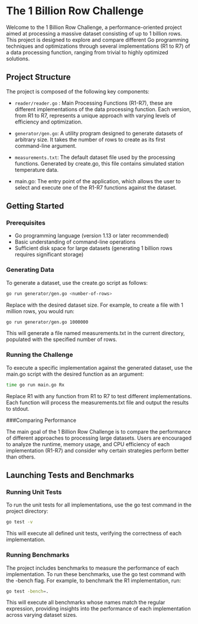 # The 1 Billion Row Challenge

Welcome to the 1 Billion Row Challenge, a performance-oriented project aimed at processing a massive dataset consisting of up to 1 billion rows. This project is designed to explore and compare different Go programming techniques and optimizations through several implementations (R1 to R7) of a data processing function, ranging from trivial to highly optimized solutions.

## Project Structure

The project is composed of the following key components:

 - `reader/reader.go` : Main Processing Functions (R1-R7), these are different implementations of the data processing function. Each version, from R1 to R7, represents a unique approach with varying levels of efficiency and optimization.

 - `generator/gen.go`: A utility program designed to generate datasets of arbitrary size. It takes the number of rows to create as its first command-line argument.

 - `measurements.txt`: The default dataset file used by the processing functions. Generated by create.go, this file contains simulated station temperature data.

 - main.go: The entry point of the application, which allows the user to select and execute one of the R1-R7 functions against the dataset.

## Getting Started

### Prerequisites

 - Go programming language (version 1.13 or later recommended)
 - Basic understanding of command-line operations
 - Sufficient disk space for large datasets (generating 1 billion rows requires significant storage)

### Generating Data

To generate a dataset, use the create.go script as follows:

```bash
go run generator/gen.go <number-of-rows>
```


Replace <number-of-rows> with the desired dataset size. For example, to create a file with 1 million rows, you would run:

```bash
go run generator/gen.go 1000000
```

This will generate a file named measurements.txt in the current directory, populated with the specified number of rows.

### Running the Challenge

To execute a specific implementation against the generated dataset, use the main.go script with the desired function as an argument:

```bash
time go run main.go Rx
```

Replace R1 with any function from R1 to R7 to test different implementations. Each function will process the measurements.txt file and output the results to stdout.

###Comparing Performance

The main goal of the 1 Billion Row Challenge is to compare the performance of different approaches to processing large datasets. Users are encouraged to analyze the runtime, memory usage, and CPU efficiency of each implementation (R1-R7) and consider why certain strategies perform better than others.

## Launching Tests and Benchmarks

### Running Unit Tests

To run the unit tests for all implementations, use the go test command in the project directory:

```bash
go test -v
```

This will execute all defined unit tests, verifying the correctness of each implementation.

### Running Benchmarks

The project includes benchmarks to measure the performance of each implementation. To run these benchmarks, use the go test command with the -bench flag. For example, to benchmark the R1 implementation, run:

```bash
go test -bench=.
```

This will execute all benchmarks whose names match the regular expression, providing insights into the performance of each implementation across varying dataset sizes.
